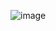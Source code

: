 ![image](https://user-images.githubusercontent.com/92071892/142521361-34727f08-0f1e-42fe-a771-685fdd27644d.png)

